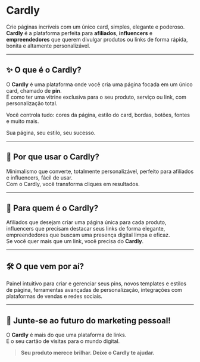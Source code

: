 # Cardly

Crie páginas incríveis com um único card, simples, elegante e poderoso.  
**Cardly** é a plataforma perfeita para **afiliados**, **influencers** e **empreendedores** que querem divulgar produtos ou links de forma rápida, bonita e altamente personalizável.

---

## ✨ O que é o Cardly?

O **Cardly** é uma plataforma onde você cria uma página focada em um único card, chamado de **pin**.  
É como ter uma vitrine exclusiva para o seu produto, serviço ou link, com personalização total.

Você controla tudo: cores da página, estilo do card, bordas, botões, fontes e muito mais.

Sua página, seu estilo, seu sucesso.

---

## 🚀 Por que usar o Cardly?

Minimalismo que converte, totalmente personalizável, perfeito para afiliados e influencers, fácil de usar.  
Com o Cardly, você transforma cliques em resultados.

---

## 🎯 Para quem é o Cardly?

Afiliados que desejam criar uma página única para cada produto, influencers que precisam destacar seus links de forma elegante, empreendedores que buscam uma presença digital limpa e eficaz.  
Se você quer mais que um link, você precisa do **Cardly**.

---

## 🛠️ O que vem por aí?

Painel intuitivo para criar e gerenciar seus pins, novos templates e estilos de página, ferramentas avançadas de personalização, integrações com plataformas de vendas e redes sociais.

---

## 📢 Junte-se ao futuro do marketing pessoal!

O **Cardly** é mais do que uma plataforma de links.  
É o seu cartão de visitas para o mundo digital.

> **Seu produto merece brilhar. Deixe o Cardly te ajudar.**
